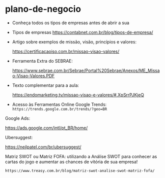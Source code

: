# plano-de-negocio


* Conheça todos os tipos de empresas antes de abrir a sua
- Tipos de empresas
https://contabnet.com.br/blog/tipos-de-empresa/



* Artigo sobre exemplos de missão, visão, princípios e valores:
  
  https://certificacaoiso.com.br/missao-visao-valores/

* Ferramenta Extra do SEBRAE:
  
  https://www.sebrae.com.br/Sebrae/Portal%20Sebrae/Anexos/ME_Missao-Visao-Valores.PDF

* Texto complementar para a aula:

  https://endomarketing.tv/missao-visao-e-valores/#.XpSrrPJKjeQ


* Acesso às Ferramentas Online Google Trends:
```https://trends.google.com.br/trends/?geo=BR```

Google Ads:

  https://ads.google.com/intl/pt_BR/home/

Ubersuggest:
  
  https://neilpatel.com/br/ubersuggest/


Matriz SWOT ou Matriz FOFA: utilizando a Análise SWOT para conhecer as cartas do jogo e aumentar as chances de vitória de sua empresa!

  ```https://www.treasy.com.br/blog/matriz-swot-analise-swot-matriz-fofa/```
